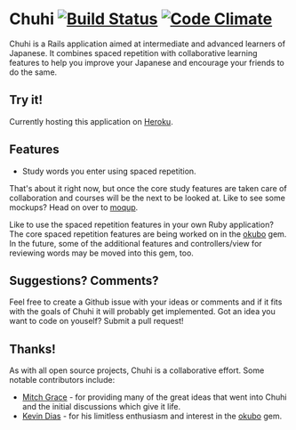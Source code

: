 Chuhi [![Build Status](https://travis-ci.org/rgravina/chuhi.png)](https://travis-ci.org/rgravina/chuhi) [![Code Climate](https://codeclimate.com/badge.png)](https://codeclimate.com/github/rgravina/chuhi)
=====

Chuhi is a Rails application aimed at intermediate and advanced learners of Japanese.
It combines spaced repetition with collaborative learning features to help you improve your Japanese
and encourage your friends to do the same.

Try it!
----
Currently hosting this application on [Heroku](http://chuhi.herokuapp.com).

Features
----
* Study words you enter using spaced repetition.

That's about it right now, but once the core study features are taken care of collaboration and courses will be the next to
be looked at. Like to see some mockups? Head on over to [moqup](https://moqups.com/rgravina/ZwN9rqPX).

Like to use the spaced repetition features in your own Ruby application? The core spaced repetition features are being worked on in
the [okubo](https://github.com/rgravina/okubo) gem. In the future, some of the additional features and controllers/view for
reviewing words may be moved into this gem, too.

Suggestions? Comments?
----

Feel free to create a Github issue with your ideas or comments and if it fits with the goals of Chuhi it will
probably get implemented. Got an idea you want to code on youself? Submit a pull request!

Thanks!
----

As with all open source projects, Chuhi is a collaborative effort. Some notable contributors include:

* [Mitch Grace](https://twitter.com/Mitch_Grace) - for providing many of the great ideas that went into Chuhi and the initial discussions which give it life.
* [Kevin Dias](https://twitter.com/diasks2) - for his limitless enthusiasm and interest in the [okubo](https://github.com/rgravina/okubo) gem.
